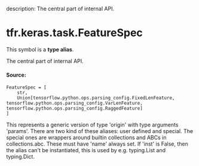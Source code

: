 description: The central part of internal API.

<div itemscope itemtype="http://developers.google.com/ReferenceObject">
<meta itemprop="name" content="tfr.keras.task.FeatureSpec" />
<meta itemprop="path" content="Stable" />
</div>

# tfr.keras.task.FeatureSpec

<!-- Insert buttons and diff -->

This symbol is a **type alias**.

The central part of internal API.

#### Source:

<pre class="devsite-click-to-copy prettyprint lang-py tfo-signature-link">
<code>FeatureSpec = <class 'dict'>[
    str,
    Union[tensorflow.python.ops.parsing_config.FixedLenFeature, tensorflow.python.ops.parsing_config.VarLenFeature, tensorflow.python.ops.parsing_config.RaggedFeature]
]
</code></pre>

<!-- Placeholder for "Used in" -->

This represents a generic version of type 'origin' with type arguments 'params'.
There are two kind of these aliases: user defined and special. The special ones
are wrappers around builtin collections and ABCs in collections.abc. These must
have 'name' always set. If 'inst' is False, then the alias can't be
instantiated, this is used by e.g. typing.List and typing.Dict.
